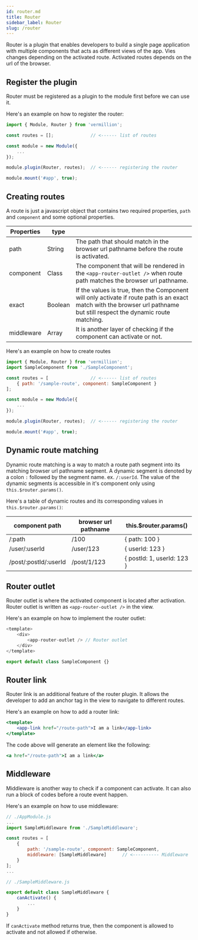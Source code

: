 ```yaml
---
id: router.md
title: Router
sidebar_label: Router
slug: /router
---
```


Router is a plugin that enables developers to build a single page application with multiple components that acts as different views of the app.
Vies changes depending on the activated route. Activated routes depends on the url of the browser.

## Register the plugin

Router must be registered as a plugin to the module first before we can use it.

Here's an example on how to register the router:

```javascript
import { Module, Router } from 'vermillion';

const routes = [];              // <------ list of routes

const module = new Module({
    ...
});

module.plugin(Router, routes);  // <------ registering the router

module.mount('#app', true);
```

## Creating routes

A route is just a javascript object that contains two required properties, `path` and `component` and some optional properties.

| Properties    | type      |     |
| ---           | ---       | --- |
| path          | String    | The path that should match in the browser url pathname before the route is activated. |
| component     | Class     | The component that will be rendered in the `<app-router-outlet />` when route path matches the browser url pathname. |
| exact         | Boolean   | If the values is true, then the Component will only activate if route path is an exact match with the browser url pathname but still respect the dynamic route matching. |
| middleware    | Array     | It is another layer of checking if the component can activate or not. |

Here's an example on how to create routes

```javascript
import { Module, Router } from 'vermillion';
import SampleComponent from './SampleComponent';

const routes = [                // <------ list of routes
    { path: '/sample-route', component: SampleComponent }
];

const module = new Module({
    ...
});

module.plugin(Router, routes);  // <------ registering the router

module.mount('#app', true);
```

## Dynamic route matching

Dynamic route matching is a way to match a route path segment into its matching browser url pathname segment.
A dynamic segment is denoted by a colon `:` followed by the segment name. ex. `/:userId`.
The value of the dynamic segments is accessible in it's component only using `this.$router.params()`.

Here's a table of dynamic routes and its corresponding values in `this.$router.params()`:

| component path        | browser url pathname  | this.$router.params()         |
| ---                   | ---                   | ---                           |
| /:path                | /100                  | { path: 100 }                 |
| /user/:userId         | /user/123             | { userId: 123 }               |
| /post/:postId/:userId | /post/1/123           | { postId: 1, userId: 123 }    |

## Router outlet

Router outlet is where the activated component is located after activation. Router outlet is written as `<app-router-outlet />` in the view.

Here's an example on how to implement the router outlet:

```javascript
<template>
    <div>
        <app-router-outlet /> // Router outlet
    </div>
</template>

export default class SampleComponent {}
```

## Router link

Router link is an additional feature of the router plugin.
It allows the developer to add an anchor tag in the view to navigate to different routes.

Here's an example on how to add a router link:

```jsx
<template>
    <app-link href="/route-path">I am a link</app-link>
</template>
```

The code above will generate an element like the following:

```jsx
<a href="/route-path">I am a link</a>
```

## Middleware

Middleware is another way to check if a component can activate.
It can also run a block of codes before a route event happen.

Here's an example on how to use middleware:

```javascript
// ./AppModule.js
...
import SampleMiddleware from './SampleMiddleware';

const routes = [
    {
        path: '/sample-route', component: SampleComponent,
        middleware: [SampleMiddleware]      // <---------- Middleware
    }
];
...
```

```javascript
// ./SampleMiddleware.js

export default class SampleMiddleware {
    canActivate() {
        ...
    }
}
```

If `canActivate` method returns true, then the component is allowed to activate and not allowed if otherwise.

